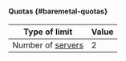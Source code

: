 #### Quotas {#baremetal-quotas}


Type of limit | Value
--- | ---
Number of [servers](../baremetal/concepts/servers.md) | 2

